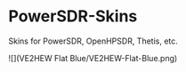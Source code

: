 # PowerSDR-Skins
Skins for PowerSDR, OpenHPSDR, Thetis, etc.

![](VE2HEW Flat Blue/VE2HEW-Flat-Blue.png)
